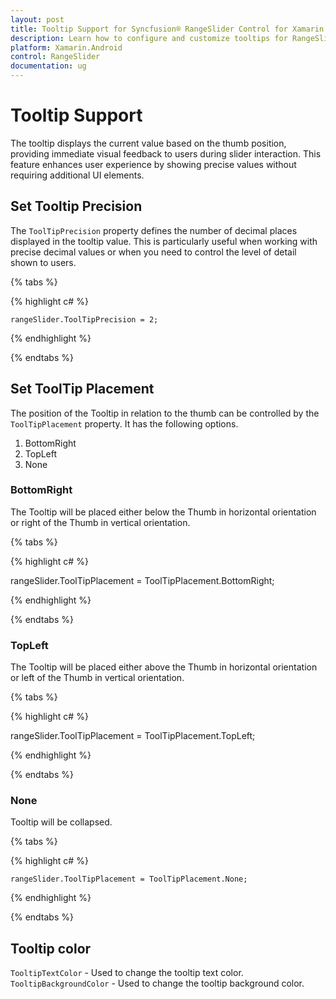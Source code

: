 ```yaml
---
layout: post
title: Tooltip Support for Syncfusion® RangeSlider Control for Xamarin.Android
description: Learn how to configure and customize tooltips for RangeSlider in Xamarin.Android
platform: Xamarin.Android
control: RangeSlider
documentation: ug
---
```


# Tooltip Support

The tooltip displays the current value based on the thumb position, providing immediate visual feedback to users during slider interaction. This feature enhances user experience by showing precise values without requiring additional UI elements.
## Set Tooltip Precision

The `ToolTipPrecision` property defines the number of decimal places displayed in the tooltip value. This is particularly useful when working with precise decimal values or when you need to control the level of detail shown to users.

{% tabs %}

{% highlight c# %}

	rangeSlider.ToolTipPrecision = 2;
	
{% endhighlight %}

{% endtabs %}

## Set ToolTip Placement

The position of the Tooltip in relation to the thumb can be controlled by the `ToolTipPlacement` property. It has the following options.

1. BottomRight
2. TopLeft
3. None

### BottomRight

The Tooltip will be placed either below the Thumb in horizontal orientation or right of the Thumb in vertical orientation.

{% tabs %}

{% highlight c# %}

rangeSlider.ToolTipPlacement = ToolTipPlacement.BottomRight;
	
{% endhighlight %}

{% endtabs %}

### TopLeft

The Tooltip will be placed either above the Thumb in horizontal orientation or left of the Thumb in vertical orientation.

{% tabs %}

{% highlight c# %}

rangeSlider.ToolTipPlacement = ToolTipPlacement.TopLeft;
	
{% endhighlight %}

{% endtabs %}

### None

Tooltip will be collapsed.

{% tabs %}

{% highlight c# %}

	rangeSlider.ToolTipPlacement = ToolTipPlacement.None;
	
{% endhighlight %}

{% endtabs %}

## Tooltip color

`TooltipTextColor` - Used to change the tooltip text color.
`TooltipBackgroundColor` - Used to change the tooltip background color.


